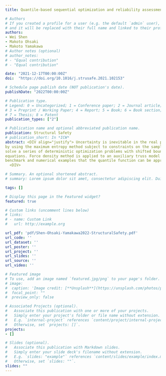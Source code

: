 ```yaml
---
title: Quantile-based sequential optimization and reliability assessment for shape and topology optimization of plane frames using L-moments

# Authors
# If you created a profile for a user (e.g. the default `admin` user), write the username (folder name) here 
# and it will be replaced with their full name and linked to their profile.
authors:
- Wei Shen
- Makoto Ohsaki
- Makoto Yamakawa
# Author notes (optional)
# author_notes:
# - "Equal contribution"
# - "Equal contribution"

date: "2021-12-17T00:00:00Z"
doi:  "https://doi.org/10.1016/j.strusafe.2021.102153"

# Schedule page publish date (NOT publication's date).
publishDate: "2022T00:00:00Z"

# Publication type.
# Legend: 0 = Uncategorized; 1 = Conference paper; 2 = Journal article;
# 3 = Preprint / Working Paper; 4 = Report; 5 = Book; 6 = Book section;
# 7 = Thesis; 8 = Patent
publication_types: ["2"]

# Publication name and optional abbreviated publication name.
publication: Structural Safety
# publication_short: In *ICW*
abstract: <DIV align="justify"> Uncertainty is inevitable in the real physical world, and it is necessary to take into account its effects on the structural design and optimization processes. In this study a reliability-based shape and topology optimization method is proposed for plane frames. The reliability constraint is expressed in terms of quantile which is estimated
by using the maximum entropy method subject to constraints on the sample linear moments (L-moments) with small sample size. An iterative scheme of sequential optimization and reliability assessment is employed to
solve a series of deterministic optimization problems with shifted boundaries on the constraints. Derivative of the quantile function is obtained by solving a convex optimization problem, instead of solving a system of nonlinear
equations. Force density method is applied to an auxiliary truss model for simultaneous shape and topology optimization of plane frames to alleviate the difficulties caused by melting nodes. It is demonstrated by the
benchmark and numerical examples that the quantile function can be appropriately estimated by the proposed method, and the solution satisfying the required reliability constraint can also be achieved.
  <DIV>

# Summary. An optional shortened abstract.
# summary: Lorem ipsum dolor sit amet, consectetur adipiscing elit. Duis posuere tellus ac convallis placerat. Proin tincidunt magna sed ex sollicitudin condimentum.

tags: []

# Display this page in the Featured widget?
featured: true

# Custom links (uncomment lines below)
# links:
# - name: Custom Link
#   url: http://example.org

url_pdf: 'pdf/Shen-Ohsaki-Yamakawa2022-StructuralSafety.pdf'
url_code: ''
url_dataset: ''
url_poster: ''
url_project: ''
url_slides: ''
url_source: ''
url_video: ''

# Featured image
# To use, add an image named `featured.jpg/png` to your page's folder. 
# image:
#  caption: 'Image credit: [**Unsplash**](https://unsplash.com/photos/pLCdAaMFLTE)'
#  focal_point: ""
#  preview_only: false

# Associated Projects (optional).
#   Associate this publication with one or more of your projects.
#   Simply enter your project's folder or file name without extension.
#   E.g. `internal-project` references `content/project/internal-project/index.md`.
#   Otherwise, set `projects: []`.
projects:
- []

# Slides (optional).
#   Associate this publication with Markdown slides.
#   Simply enter your slide deck's filename without extension.
#   E.g. `slides: "example"` references `content/slides/example/index.md`.
#   Otherwise, set `slides: ""`.
slides: ""
---
```




